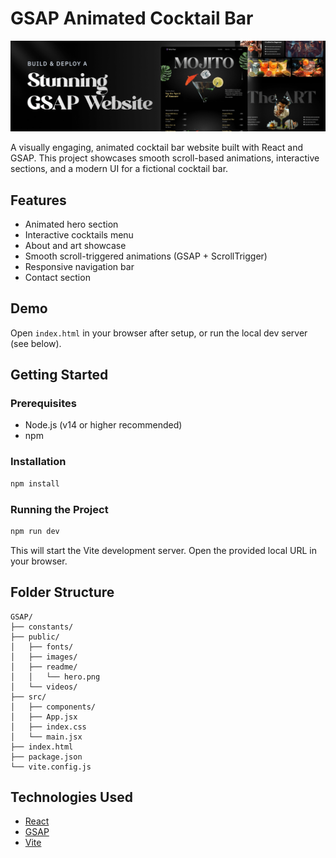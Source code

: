 # GSAP Animated Cocktail Bar

![Hero](./public/readme/hero.png)

A visually engaging, animated cocktail bar website built with React and GSAP. This project showcases smooth scroll-based animations, interactive sections, and a modern UI for a fictional cocktail bar.

## Features
- Animated hero section
- Interactive cocktails menu
- About and art showcase
- Smooth scroll-triggered animations (GSAP + ScrollTrigger)
- Responsive navigation bar
- Contact section

## Demo
Open `index.html` in your browser after setup, or run the local dev server (see below).

## Getting Started

### Prerequisites
- Node.js (v14 or higher recommended)
- npm

### Installation
```bash
npm install
```

### Running the Project
```bash
npm run dev
```
This will start the Vite development server. Open the provided local URL in your browser.

## Folder Structure
```
GSAP/
├── constants/
├── public/
│   ├── fonts/
│   ├── images/
│   ├── readme/
│   │   └── hero.png
│   └── videos/
├── src/
│   ├── components/
│   ├── App.jsx
│   ├── index.css
│   └── main.jsx
├── index.html
├── package.json
└── vite.config.js
```

## Technologies Used
- [React](https://react.dev/)
- [GSAP](https://greensock.com/gsap/)
- [Vite](https://vitejs.dev/)
